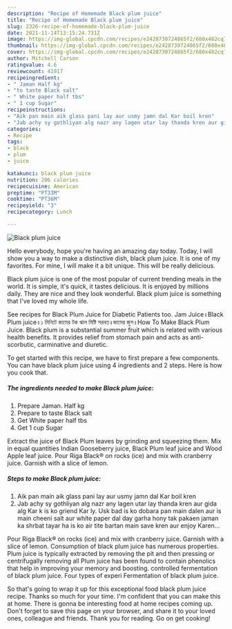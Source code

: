 ```yaml
---
description: "Recipe of Homemade Black plum juice"
title: "Recipe of Homemade Black plum juice"
slug: 2326-recipe-of-homemade-black-plum-juice
date: 2021-11-14T13:15:24.731Z
image: https://img-global.cpcdn.com/recipes/e2428730724865f2/680x482cq70/black-plum-juice-recipe-main-photo.jpg
thumbnail: https://img-global.cpcdn.com/recipes/e2428730724865f2/680x482cq70/black-plum-juice-recipe-main-photo.jpg
cover: https://img-global.cpcdn.com/recipes/e2428730724865f2/680x482cq70/black-plum-juice-recipe-main-photo.jpg
author: Mitchell Carson
ratingvalue: 4.6
reviewcount: 41917
recipeingredient:
- " Jaman Half kg"
- "to taste Black salt"
- " White paper half tbs"
- " 1 cup Sugar"
recipeinstructions:
- "Aik pan main aik glass pani lay aur usmy jamn dal Kar boil kren"
- "Jab achy sy gothliyan alg nazr any lagen utar lay thanda kren aur gida alg Kar k is ko griend Kar ly. Usk bad is ko dobara pan main dalen aur is main cheeni salt aur white paper dal day garha hony tak pakaen jaman ka shrbat tayar ha is ko air tite bartan main save kren aur enjoy Karen..."
categories:
- Recipe
tags:
- black
- plum
- juice

katakunci: black plum juice 
nutrition: 206 calories
recipecuisine: American
preptime: "PT33M"
cooktime: "PT36M"
recipeyield: "3"
recipecategory: Lunch

---
```



![Black plum juice](https://img-global.cpcdn.com/recipes/e2428730724865f2/680x482cq70/black-plum-juice-recipe-main-photo.jpg)

Hello everybody, hope you're having an amazing day today. Today, I will show you a way to make a distinctive dish, black plum juice. It is one of my favorites. For mine, I will make it a bit unique. This will be really delicious.

Black plum juice is one of the most popular of current trending meals in the world. It is simple, it's quick, it tastes delicious. It is enjoyed by millions daily. They are nice and they look wonderful. Black plum juice is something that I've loved my whole life.

See recipes for Black Plum Juice for Diabetic Patients too. Jam Juice॥Black Plum juice॥১ মিনিটে জামের টক ঝাল মিষ্টি সরবত॥জামের জুস॥How To Make Black Plum Juice. Black plum is a substantial summer fruit which is related with various health benefits. It provides relief from stomach pain and acts as anti-scorbutic, carminative and diuretic.


To get started with this recipe, we have to first prepare a few components. You can have black plum juice using 4 ingredients and 2 steps. Here is how you cook that.

<!--inarticleads1-->

##### The ingredients needed to make Black plum juice:

1. Prepare  Jaman. Half kg
1. Prepare to taste Black salt
1. Get  White paper half tbs
1. Get  1 cup Sugar


Extract the juice of Black Plum leaves by grinding and squeezing them. Mix in equal quantities Indian Gooseberry juice, Black Plum leaf juice and Wood Apple leaf juice. Pour Riga Black® on rocks (ice) and mix with cranberry juice. Garnish with a slice of lemon. 

<!--inarticleads2-->

##### Steps to make Black plum juice:

1. Aik pan main aik glass pani lay aur usmy jamn dal Kar boil kren
1. Jab achy sy gothliyan alg nazr any lagen utar lay thanda kren aur gida alg Kar k is ko griend Kar ly. Usk bad is ko dobara pan main dalen aur is main cheeni salt aur white paper dal day garha hony tak pakaen jaman ka shrbat tayar ha is ko air tite bartan main save kren aur enjoy Karen...


Pour Riga Black® on rocks (ice) and mix with cranberry juice. Garnish with a slice of lemon. Consumption of black plum juice has numerous properties. Plum juice is typically extracted by removing the pit and then pressing or centrifugally removing all Plum juice has been found to contain phenolics that help in improving your memory and boosting. controlled fermentation of black plum juice. Four types of experi Fermentation of black plum juice. 

So that's going to wrap it up for this exceptional food black plum juice recipe. Thanks so much for your time. I'm confident that you can make this at home. There is gonna be interesting food at home recipes coming up. Don't forget to save this page on your browser, and share it to your loved ones, colleague and friends. Thank you for reading. Go on get cooking!
